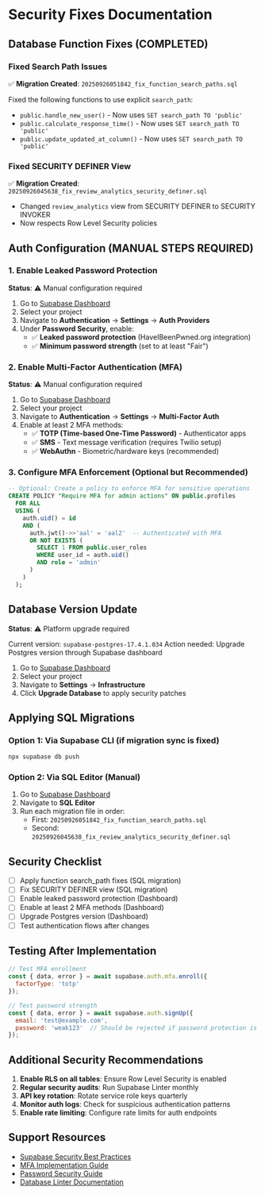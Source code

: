 # Security Fixes Documentation

## Database Function Fixes (COMPLETED)

### Fixed Search Path Issues
✅ **Migration Created**: `20250926051842_fix_function_search_paths.sql`

Fixed the following functions to use explicit `search_path`:
- `public.handle_new_user()` - Now uses `SET search_path TO 'public'`
- `public.calculate_response_time()` - Now uses `SET search_path TO 'public'`
- `public.update_updated_at_column()` - Now uses `SET search_path TO 'public'`

### Fixed SECURITY DEFINER View
✅ **Migration Created**: `20250926045638_fix_review_analytics_security_definer.sql`

- Changed `review_analytics` view from SECURITY DEFINER to SECURITY INVOKER
- Now respects Row Level Security policies

## Auth Configuration (MANUAL STEPS REQUIRED)

### 1. Enable Leaked Password Protection
**Status**: ⚠️ Manual configuration required

1. Go to [Supabase Dashboard](https://supabase.com/dashboard)
2. Select your project
3. Navigate to **Authentication** → **Settings** → **Auth Providers**
4. Under **Password Security**, enable:
   - ✅ **Leaked password protection** (HaveIBeenPwned.org integration)
   - ✅ **Minimum password strength** (set to at least "Fair")

### 2. Enable Multi-Factor Authentication (MFA)
**Status**: ⚠️ Manual configuration required

1. Go to [Supabase Dashboard](https://supabase.com/dashboard)
2. Select your project
3. Navigate to **Authentication** → **Settings** → **Multi-Factor Auth**
4. Enable at least 2 MFA methods:
   - ✅ **TOTP (Time-based One-Time Password)** - Authenticator apps
   - ✅ **SMS** - Text message verification (requires Twilio setup)
   - ✅ **WebAuthn** - Biometric/hardware keys (recommended)

### 3. Configure MFA Enforcement (Optional but Recommended)
```sql
-- Optional: Create a policy to enforce MFA for sensitive operations
CREATE POLICY "Require MFA for admin actions" ON public.profiles
  FOR ALL
  USING (
    auth.uid() = id
    AND (
      auth.jwt()->>'aal' = 'aal2'  -- Authenticated with MFA
      OR NOT EXISTS (
        SELECT 1 FROM public.user_roles
        WHERE user_id = auth.uid()
        AND role = 'admin'
      )
    )
  );
```

## Database Version Update
**Status**: ⚠️ Platform upgrade required

Current version: `supabase-postgres-17.4.1.034`
Action needed: Upgrade Postgres version through Supabase dashboard

1. Go to [Supabase Dashboard](https://supabase.com/dashboard)
2. Select your project
3. Navigate to **Settings** → **Infrastructure**
4. Click **Upgrade Database** to apply security patches

## Applying SQL Migrations

### Option 1: Via Supabase CLI (if migration sync is fixed)
```bash
npx supabase db push
```

### Option 2: Via SQL Editor (Manual)
1. Go to [Supabase Dashboard](https://supabase.com/dashboard)
2. Navigate to **SQL Editor**
3. Run each migration file in order:
   - First: `20250926051842_fix_function_search_paths.sql`
   - Second: `20250926045638_fix_review_analytics_security_definer.sql`

## Security Checklist

- [ ] Apply function search_path fixes (SQL migration)
- [ ] Fix SECURITY DEFINER view (SQL migration)
- [ ] Enable leaked password protection (Dashboard)
- [ ] Enable at least 2 MFA methods (Dashboard)
- [ ] Upgrade Postgres version (Dashboard)
- [ ] Test authentication flows after changes

## Testing After Implementation

```javascript
// Test MFA enrollment
const { data, error } = await supabase.auth.mfa.enroll({
  factorType: 'totp'
});

// Test password strength
const { data, error } = await supabase.auth.signUp({
  email: 'test@example.com',
  password: 'weak123'  // Should be rejected if password protection is enabled
});
```

## Additional Security Recommendations

1. **Enable RLS on all tables**: Ensure Row Level Security is enabled
2. **Regular security audits**: Run Supabase Linter monthly
3. **API key rotation**: Rotate service role keys quarterly
4. **Monitor auth logs**: Check for suspicious authentication patterns
5. **Enable rate limiting**: Configure rate limits for auth endpoints

## Support Resources

- [Supabase Security Best Practices](https://supabase.com/docs/guides/auth/auth-security)
- [MFA Implementation Guide](https://supabase.com/docs/guides/auth/auth-mfa)
- [Password Security Guide](https://supabase.com/docs/guides/auth/password-security)
- [Database Linter Documentation](https://supabase.com/docs/guides/database/database-linter)